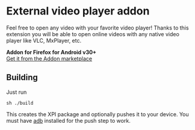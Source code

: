 # External video player addon

Feel free to open any video with your favorite video player! Thanks to this extension you will be able to open online videos with any native video player like VLC, MxPlayer, etc.

**Addon for Firefox for Android v30+**    
[Get it from the Addon marketplace](https://addons.mozilla.org/en-US/android/addon/external-video-player/)


## Building

Just run
```
sh ./build
```
This creates the XPI package and optionally pushes it to your device. You must have [adb](http://developer.android.com/tools/help/adb.html) installed for the push step to work.
